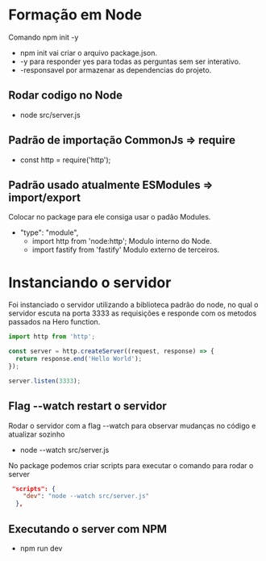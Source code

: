 # Formação em Node

Comando npm init -y

- npm init vai criar o arquivo package.json.
- -y para responder yes para todas as perguntas sem ser interativo.
- -responsavel por armazenar as dependencias do projeto.

## Rodar codigo no Node

- node src/server.js

## Padrão de importação CommonJs => require

- const http = require('http');

## Padrão usado atualmente ESModules => import/export

Colocar no package para ele consiga usar o padão Modules.

- "type": "module",
  - import http from 'node:http'; Modulo interno do Node.
  - import fastify from 'fastify' Modulo externo de terceiros.

# Instanciando o servidor

Foi instanciado o servidor utilizando a biblioteca padrão do node, no qual o servidor
escuta na porta 3333 as requisições e responde com os metodos passados na Hero function.

```js
import http from 'http';

const server = http.createServer((request, response) => {
  return response.end('Hello World');
});

server.listen(3333);
```

## Flag --watch restart o servidor

Rodar o servidor com a flag --watch para observar mudanças no código e atualizar sozinho

- node --watch src/server.js

No package podemos criar scripts para executar o comando para rodar o server

```json
 "scripts": {
    "dev": "node --watch src/server.js"
  },
```
## Executando o server com NPM
- npm run dev
